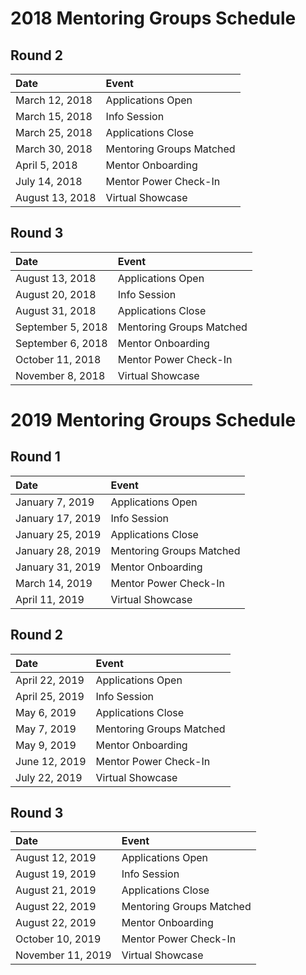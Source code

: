 # 2018 Mentoring Groups Schedule
## Round 2
|Date   |Event   |
|:---|:---|
|March 12, 2018   | Applications Open
|March 15, 2018   | Info Session
|March 25, 2018   | Applications Close
|March 30, 2018   | Mentoring Groups Matched
|April 5, 2018   | Mentor Onboarding
|July 14, 2018   | Mentor Power Check-In
|August 13, 2018   | Virtual Showcase

## Round 3
|Date   |Event   |
|:---|:---|
|August 13, 2018   | Applications Open
|August 20, 2018   | Info Session
|August 31, 2018   | Applications Close
|September 5, 2018   | Mentoring Groups Matched
|September 6, 2018   | Mentor Onboarding
|October 11, 2018   | Mentor Power Check-In
|November 8, 2018   | Virtual Showcase

# 2019 Mentoring Groups Schedule
## Round 1
|Date   |Event   |
|:---|:---|
|January 7, 2019   | Applications Open
|January 17, 2019   | Info Session
|January 25, 2019   | Applications Close
|January 28, 2019   | Mentoring Groups Matched
|January 31, 2019   |Mentor Onboarding
|March 14, 2019   | Mentor Power Check-In
|April 11, 2019   | Virtual Showcase

## Round 2
|Date   | Event   |
|:---|:---|
|April 22, 2019   | Applications Open
|April 25, 2019   | Info Session
|May 6, 2019   | Applications Close
|May 7, 2019   | Mentoring Groups Matched
|May 9, 2019   | Mentor Onboarding
|June 12, 2019   | Mentor Power Check-In
|July 22, 2019   | Virtual Showcase

## Round 3
|Date   |Event   |
|:---|:---|
|August 12, 2019   | Applications Open
|August 19, 2019   | Info Session
|August 21, 2019   | Applications Close
|August 22, 2019   | Mentoring Groups Matched
|August 22, 2019   | Mentor Onboarding
|October 10, 2019   | Mentor Power Check-In
|November 11, 2019   | Virtual Showcase
